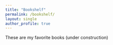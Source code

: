 ```yaml
---
title: "Bookshelf"
permalink: /bookshelf/
layout: single
author_profile: true
---
```

These are my favorite books (under construction)
